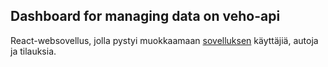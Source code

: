 ## Dashboard for managing data on veho-api

React-websovellus, jolla pystyi muokkaamaan [sovelluksen](https://github.com/matiaselm/veho-drive) käyttäjiä, autoja ja tilauksia.
